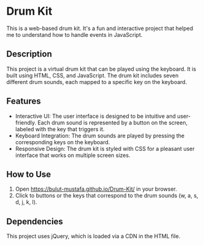 # Drum Kit

This is a web-based drum kit. It's a fun and interactive project that helped me to understand how to handle events in JavaScript.

## Description

This project is a virtual drum kit that can be played using the keyboard. It is built using HTML, CSS, and JavaScript. The drum kit includes seven different drum sounds, each mapped to a specific key on the keyboard.  

## Features

- Interactive UI: The user interface is designed to be intuitive and user-friendly. Each drum sound is represented by a button on the screen, labeled with the key that triggers it.
- Keyboard Integration: The drum sounds are played by pressing the corresponding keys on the keyboard.
- Responsive Design: The drum kit is styled with CSS for a pleasant user interface that works on multiple screen sizes.

## How to Use

1. Open https://bulut-mustafa.github.io/Drum-Kit/ in your browser.
2. Click to buttons or the keys that correspond to the drum sounds (w, a, s, d, j, k, l).

## Dependencies

This project uses jQuery, which is loaded via a CDN in the HTML file.

